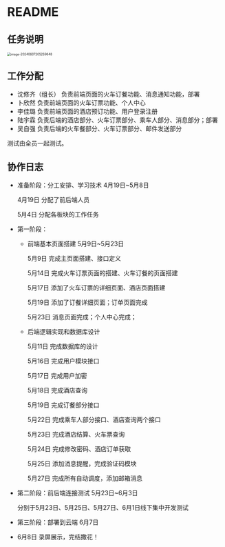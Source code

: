# README

## 任务说明

<img src="https://cdn.jsdelivr.net/gh/maotougu/picture-for-Typore/typore_img/image-20240607205259848.png" alt="image-20240607205259848" style="zoom:50%;" />

## 工作分配

- 沈修齐（组长） 负责前端页面的火车订餐功能、消息通知功能，部署
- 卜欣然  负责前端页面的火车订票功能、个人中心
- 李佳璐  负责前端页面的酒店预订功能、用户登录注册
- 陆宇霖  负责后端的酒店部分、火车订票部分、乘车人部分、消息部分；部署
- 吴自强  负责后端的火车餐部分、火车订票部分、邮件发送部分

测试由全员一起测试。

## 协作日志

- 准备阶段：分工安排、学习技术 4月19日~5月8日

  4月19日	分配了前后端人员

  5月4日	分配各板块的工作任务

- 第一阶段：

  - 前端基本页面搭建	5月9日~5月23日

    5月9日		完成主页面搭建、接口定义

    5月14日		完成火车订票页面的搭建、火车订餐的页面搭建

    5月17日		添加了火车订票的详细页面、酒店页面搭建

    5月19日		添加了订餐详细页面；订单页面完成

    5月23日		消息页面完成；个人中心完成；

  - 后端逻辑实现和数据库设计

    5月11日  完成数据库的设计

    5月16日  完成用户模块接口

    5月17日  完成用户加密

    5月18日  完成酒店查询

    5月19日  完成订餐部分接口

    5月22日  完成乘车人部分接口、酒店查询两个接口

    5月23日  完成酒店结算、火车票查询

    5月24日  完成修改密码、酒店订单获取

    5月25日   添加消息提醒，完成验证码模块

    5月27日  完成所有自动调度，添加邮箱消息

- 第二阶段：前后端连接测试  5月23日~6月3日

  分别于5月23日、5月25日、5月27日、6月1日线下集中开发测试

- 第三阶段：部署到云端 6月7日

- 6月8日  录屏展示，完结撒花！





